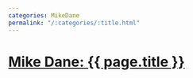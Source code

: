 ```yaml
---
categories: MikeDane
permalink: "/:categories/:title.html"
---
```


# [Mike Dane: {{ page.title }}](https://youtu.be/pxua_1vyFck)


